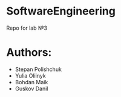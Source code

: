 # SoftwareEngineering
Repo for lab №3

# Authors:

- Stepan Polishchuk
- Yulia Oliinyk
- Bohdan Maik
- Guskov Danil
